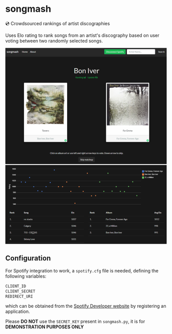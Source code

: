 # songmash
:cd: Crowdsourced rankings of artist discographies

Uses Elo rating to rank songs from an artist's discography based on user voting between two randomly selected songs.

![](static/example.png)
![](static/plot.png)

## Configuration

For Spotify integration to work, a `spotify.cfg` file is needed, defining the following variables:

```
CLIENT_ID
CLIENT_SECRET
REDIRECT_URI
```
which can be obtained from the [Spotify Developer website](https://developer.spotify.com/) by registering an application.

Please **DO NOT** use the `SECRET_KEY` present in `songmash.py`, it is for **DEMONSTRATION PURPOSES ONLY**